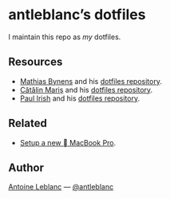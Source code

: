 # antleblanc’s dotfiles

I maintain this repo as *my* dotfiles.

## Resources

- [Mathias Bynens](https://github.com/mathiasbynens) and his [dotfiles repository](https://github.com/mathiasbynens/dotfiles).
- [Cătălin Mariș](https://github.com/alrra) and his [dotfiles repository](https://github.com/alrra/dotfiles).
- [Paul Irish](https://github.com/paulirish) and his [dotfiles repository](https://github.com/paulirish/dotfiles).

## Related

- [Setup a new  MacBook Pro](https://github.com/antleblanc/setup).

## Author

[Antoine Leblanc](http://antleblanc.me) — [@antleblanc](https://twitter.com/antleblanc)
